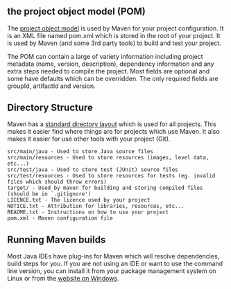 # 

## the project object model (POM)
The [project object model][mvn-pom] is used by Maven for your project configuration. It is an XML file named pom.xml which is stored in the root of your project. It is used by Maven (and some 3rd party tools) to build and test your project.

The POM can contain a large of variety information including project metadata (name, version, description), dependency information and any extra steps needed to compile the project. Most fields are optional and some have defaults which can be overridden. The only required fields are groupId, artifactId and version. 

## Directory Structure
Maven has a [standard directory layout][mvn-dir-layout] which is used for all projects. This makes it easier find where things are for projects which use Maven. It also makes it easier for use other tools with your project (Git).

    src/main/java - Used to store Java source files
    src/main/resources - Used to store resources (images, level data, etc...)
	src/test/java - Used to store test (JUnit) source files
	src/test/resources - Used to store resources for tests (eg. invalid files which should throw errors)
	target/ - Used by maven for building and storing compiled files (should be in `.gitignore')
	LICENCE.txt - The licence used by your project
	NOTICE.txt - Attribution for libraries, resources, etc...
	README.txt - Instructions on how to use your project
	pom.xml - Maven configuration file

## Running Maven builds
Most Java IDEs have plug-ins for Maven which will resolve dependencies, build steps for you. If you are not using an IDE or want to use the command line version, you can install it from your package management system on Linux or from the [website on Windows][mvn-dl].


[mvn-dl]: https://maven.apache.org/download.cgi
[mvn-pom]: https://maven.apache.org/guides/introduction/introduction-to-the-pom.html
[mvn-dir-layout]: https://maven.apache.org/guides/introduction/introduction-to-the-standard-directory-layout.html
